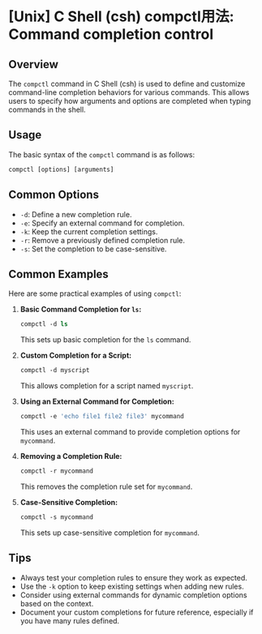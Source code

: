 # [Unix] C Shell (csh) compctl用法: Command completion control

## Overview
The `compctl` command in C Shell (csh) is used to define and customize command-line completion behaviors for various commands. This allows users to specify how arguments and options are completed when typing commands in the shell.

## Usage
The basic syntax of the `compctl` command is as follows:

```csh
compctl [options] [arguments]
```

## Common Options
- `-d`: Define a new completion rule.
- `-e`: Specify an external command for completion.
- `-k`: Keep the current completion settings.
- `-r`: Remove a previously defined completion rule.
- `-s`: Set the completion to be case-sensitive.

## Common Examples
Here are some practical examples of using `compctl`:

1. **Basic Command Completion for `ls`:**
   ```csh
   compctl -d ls
   ```
   This sets up basic completion for the `ls` command.

2. **Custom Completion for a Script:**
   ```csh
   compctl -d myscript
   ```
   This allows completion for a script named `myscript`.

3. **Using an External Command for Completion:**
   ```csh
   compctl -e 'echo file1 file2 file3' mycommand
   ```
   This uses an external command to provide completion options for `mycommand`.

4. **Removing a Completion Rule:**
   ```csh
   compctl -r mycommand
   ```
   This removes the completion rule set for `mycommand`.

5. **Case-Sensitive Completion:**
   ```csh
   compctl -s mycommand
   ```
   This sets up case-sensitive completion for `mycommand`.

## Tips
- Always test your completion rules to ensure they work as expected.
- Use the `-k` option to keep existing settings when adding new rules.
- Consider using external commands for dynamic completion options based on the context.
- Document your custom completions for future reference, especially if you have many rules defined.